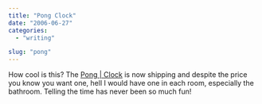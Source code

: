 ```yaml
---
title: "Pong Clock"
date: "2006-06-27"
categories:
  - "writing"

slug: "pong"
---
```


<!-- [![Pong Clock](/images/176137775_145e720a80_s.jpg)](https://flickr.com/photos/70011121@N00/176137775 "Pong Clock") -->
How cool is this? The [Pong | Clock](https://www.burovormkrijgers.nl/docs/pong.html) is now shipping and despite the price you know you want one, hell I would have one in each room, especially the bathroom. Telling the time has never been so much fun!
